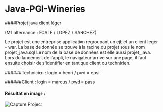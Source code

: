Java-PGI-Wineries
=================

####Projet java client léger

(M1 alternance : ECALE / LOPEZ / SANCHEZ)

Le projet est une entreprise application regroupant un ejb et un client leger - war.
La base de donnée se trouve à la racine du projet sous le nom projet_java.sql
Le nom de la base de données est elle aussi projet_java.
Lors du lancement de l'appli, le navigateur arrive sur une page, 
il faut ensuite choisir de s'identifier en tant que client ou technicien.

######Technicien : login = henri / pwd = epsi

######Client : login = marcus / pwd = pass

#### **Résultat en image :**

![Capture Project](http://i41.tinypic.com/72wuhd.jpg)
